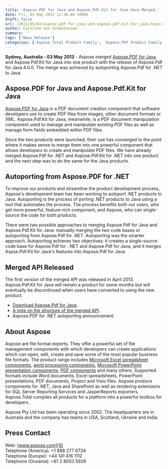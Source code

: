 ```yaml
---
title: 'Aspose.PDF for Java and Aspose.Pdf.Kit for Java have Merged.'
date: Fri, 03 May 2013 12:30:40 +0000
draft: false
url: /2013/05/03/aspose.pdf-for-java-and-aspose.pdf.kit-for-java-have-merged/
author: Caroline Von Schmalensee
summary: ''
tags: ['News Release']
categories: ['Aspose.Total Product Family', 'Aspose.PDF Product Family']
---
```


**Sydney, Australia - 03 May 2013** - Aspose merged [Aspose.PDF for Java][1] and Aspose.Pdf.Kit for Java into one product with the release of Aspose.Pdf for Java 4.0.0. The merge was achieved by autoporting Aspose.Pdf for .NET to Java.

## Aspose.PDF for Java and Aspose.Pdf.Kit for Java

[Aspose.PDF for Java][2] is a PDF document creation component that software developers use to create PDF files from images, other document formats or XML. Aspose.Pdf.Kit for Java, meanwhile, is a PDF document manipulation component used to manage and manipulate existing PDF files as well as manage form fields embedded within PDF files.

Since the two products were launched, their use has converged to the point where it makes sense to merge them into one powerful component that allows developers to create and manipulate PDF files. We have already merged Aspose.Pdf for .NET and Aspose.Pdf.Kit for .NET into one product and the next step was to do the same for the Java products.

## Autoporting from Aspose.PDF for .NET

To improve our products and streamline the product development process, Aspose's development team has been working to autoport .NET products to Java. Autoporting is the process of porting .NET products to Java using a tool that automates the process. The process benefits both our users, who get more powerful, feature-rich component, and Aspose, who can single-source the code for both products.

There were two possible approaches to merging Aspose.Pdf for Java and Aspose.Pdf.Kit for Java: manually merging the two code bases or autoporting from Aspose.Pdf for .NET. Autoporting was the smarter approach. Autoporting achieves two objectives: it creates a single-source code base for Aspose.Pdf for . NET and Aspose.Pdf for Java, and it merges Aspse.Pdf.Kit for Java's features into Aspose.Pdf for Java.

## Merged API Released

The first version of the merged API was released in April 2013. Aspose.Pdf.Kit for Java will remain a product for some months but will eventually be discontinued when users have converted to using the new product.

*   [Download Aspose.Pdf for Java][3].
*   [A note on the structure of the merged API][4].
*   Aspose.PDF for .NET autoporting announcement.

## About Aspose

Aspose are file format experts. They offer a powerful set of file management components with which developers can create applications which can open, edit, create and save some of the most popular business file formats. The product range includes [Microsoft Excel spreadsheet components][5], [word processing components][6], [Microsoft PowerPoint presentation components][7], [PDF components][8] and many others. Supported formats include Word documents, Excel spreadsheets, PowerPoint presentations, PDF documents, Project and Visio files. Aspose produce components for .NET, Java and SharePoint as well as rendering extensions for SQL Server Reporting Services and JasperReports exporters. Aspose.Total compiles all products for a platform into a powerful toolbox for developers.

Aspose Pty Ltd has been operating since 2002. The headquarters are in Australia and the company has teams in USA, Scotland, Ukraine and India.

## Press Contact

Web: [www.aspose.com][9]  
Telephone (America): +1 888 277 6734  
Telephone (Europe): +44 141 416 1112  
Telephone (Oceania): +61 2 8003 5926




[1]: https://products.aspose.com/pdf
[2]: https://products.aspose.com/pdf/java
[3]: https://downloads.aspose.com/pdf/java
[4]: https://apireference.aspose.com/pdf
[5]: https://products.aspose.com/cells
[6]: https://products.aspose.com/words
[7]: https://products.aspose.com/slides
[8]: https://products.aspose.com/pdf
[9]: http://www.aspose.com/




